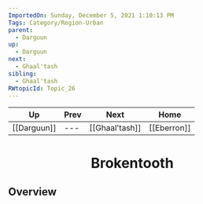 ```yaml
---
ImportedOn: Sunday, December 5, 2021 1:10:13 PM
Tags: Category/Region-Urban
parent:
  - Darguun
up:
  - Darguun
next:
  - Ghaal'tash
sibling:
  - Ghaal'tash
RWtopicId: Topic_26
---
```


| Up | Prev | Next | Home |
|----|------|------|------|
| [[Darguun]] | --- | [[Ghaal'tash]] | [[Eberron]] |

# <center>Brokentooth</center>

## Overview
